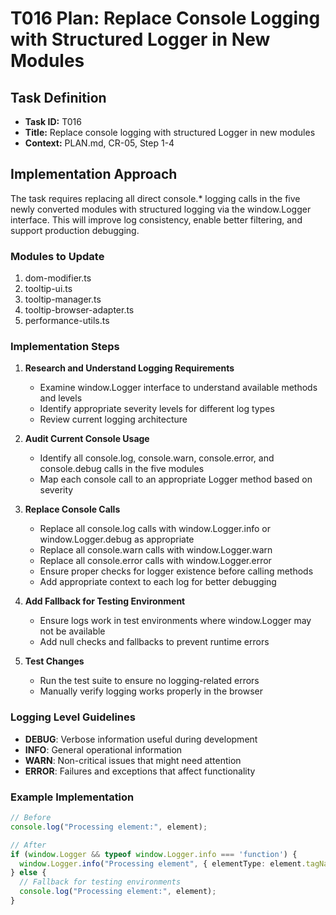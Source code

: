 # T016 Plan: Replace Console Logging with Structured Logger in New Modules

## Task Definition
- **Task ID:** T016
- **Title:** Replace console logging with structured Logger in new modules
- **Context:** PLAN.md, CR-05, Step 1-4

## Implementation Approach

The task requires replacing all direct console.* logging calls in the five newly converted modules with structured logging via the window.Logger interface. This will improve log consistency, enable better filtering, and support production debugging.

### Modules to Update
1. dom-modifier.ts
2. tooltip-ui.ts
3. tooltip-manager.ts
4. tooltip-browser-adapter.ts
5. performance-utils.ts

### Implementation Steps

1. **Research and Understand Logging Requirements**
   - Examine window.Logger interface to understand available methods and levels
   - Identify appropriate severity levels for different log types
   - Review current logging architecture

2. **Audit Current Console Usage**
   - Identify all console.log, console.warn, console.error, and console.debug calls in the five modules
   - Map each console call to an appropriate Logger method based on severity

3. **Replace Console Calls**
   - Replace all console.log calls with window.Logger.info or window.Logger.debug as appropriate
   - Replace all console.warn calls with window.Logger.warn
   - Replace all console.error calls with window.Logger.error
   - Ensure proper checks for logger existence before calling methods
   - Add appropriate context to each log for better debugging

4. **Add Fallback for Testing Environment**
   - Ensure logs work in test environments where window.Logger may not be available
   - Add null checks and fallbacks to prevent runtime errors

5. **Test Changes**
   - Run the test suite to ensure no logging-related errors
   - Manually verify logging works properly in the browser

### Logging Level Guidelines
- **DEBUG**: Verbose information useful during development
- **INFO**: General operational information
- **WARN**: Non-critical issues that might need attention
- **ERROR**: Failures and exceptions that affect functionality

### Example Implementation
```typescript
// Before
console.log("Processing element:", element);

// After
if (window.Logger && typeof window.Logger.info === 'function') {
  window.Logger.info("Processing element", { elementType: element.tagName });
} else {
  // Fallback for testing environments
  console.log("Processing element:", element);
}
```